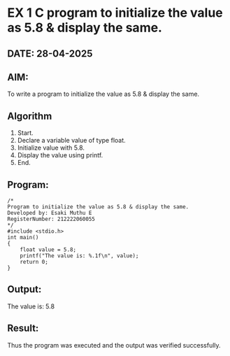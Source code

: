 # EX 1 C program to initialize the value as 5.8 & display the same.
## DATE: 28-04-2025
## AIM:
To write a program to initialize the value as 5.8 & display the same.

## Algorithm
1. Start.
2. Declare a variable value of type float.
3. Initialize value with 5.8.
4. Display the value using printf.
5. End.   
## Program:
```
/*
Program to initialize the value as 5.8 & display the same.
Developed by: Esaki Muthu E
RegisterNumber: 212222060055
*/
#include <stdio.h>
int main()
{
    float value = 5.8;
    printf("The value is: %.1f\n", value);
    return 0;
}

```

## Output:

The value is: 5.8

## Result:
Thus the program was executed and the output was verified successfully.
